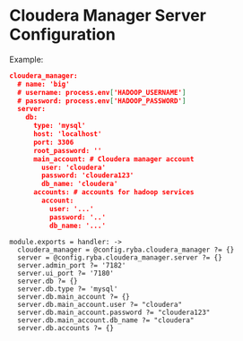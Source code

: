 
# Cloudera Manager Server Configuration

Example:

```json
cloudera_manager:
  # name: 'big'
  # username: process.env['HADOOP_USERNAME']
  # password: process.env['HADOOP_PASSWORD']
  server:
    db:
      type: 'mysql'
      host: 'localhost'
      port: 3306
      root_password: ''
      main_account: # Cloudera manager account
        user: 'cloudera'
        password: 'cloudera123'
        db_name: 'cloudera'
      accounts: # accounts for hadoop services
        account:
          user: '...'
          password: '..'
          db_name: '...'
```


    module.exports = handler: ->
      cloudera_manager = @config.ryba.cloudera_manager ?= {}
      server = @config.ryba.cloudera_manager.server ?= {}
      server.admin_port ?= '7182'
      server.ui_port ?= '7180'
      server.db ?= {}
      server.db.type ?= 'mysql'
      server.db.main_account ?= {}
      server.db.main_account.user ?= "cloudera"
      server.db.main_account.password ?= "cloudera123"
      server.db.main_account.db_name ?= "cloudera"
      server.db.accounts ?= {}
